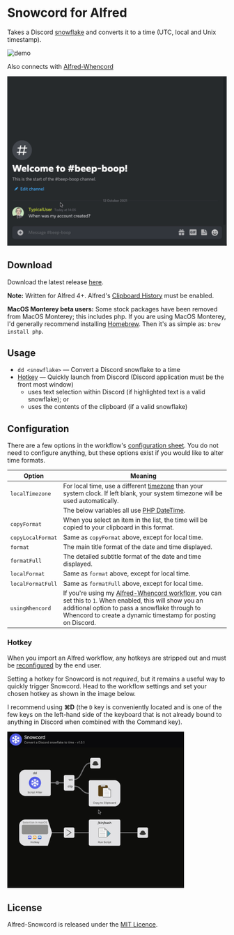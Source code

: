 Snowcord for Alfred
=================
Takes a Discord [snowflake][snowflake] and converts it to a time (UTC, local and Unix timestamp).

![demo]

Also connects with [Alfred-Whencord][whencord]

![demo-whencord]

Download
--------

Download the latest release [here][release].

**Note:** Written for Alfred 4+. Alfred's [Clipboard History][clipboard-history] must be enabled.

**MacOS Monterey beta users:** Some stock packages have been removed from MacOS Monterey; this includes php. If you are
using MacOS Monterey, I'd generally recommend installing [Homebrew][homebrew]. Then it's as simple
as: `brew install php`.

Usage
-----

- `dd <snowflake>` — Convert a Discord snowflake to a time
- [Hotkey](#hotkey) — Quickly launch from Discord (Discord application must be the front most window)
    - uses text selection within Discord (if highlighted text is a valid snowflake); or
    - uses the contents of the clipboard (if a valid snowflake)

Configuration
-------------

There are a few options in the workflow's [configuration sheet][config-sheet]. You do not need to configure anything,
but these options exist if you would like to alter time formats.

|     Option          |                                                                    Meaning                                                                                                                                                            |
|---------------------|---------------------------------------------------------------------------------------------------------------------------------------------------------------------------------------------------------------------------------------|
| `localTimezone`     | For local time, use a different [timezone][timezones] than your system clock. If left blank, your system timezone will be used automatically.                                                                                         |
|                     | The below variables all use [PHP DateTime][datetime].                                                                                                                                                                                 |
| `copyFormat`        | When you select an item in the list, the time will be copied to your clipboard in this format.                                                                                                                                        |
| `copyLocalFormat`   | Same as `copyFormat` above, except for local time.                                                                                                                                                                                    |
| `format`            | The main title format of the date and time displayed.                                                                                                                                                                                 |
| `formatFull`        | The detailed subtitle format of the date and time displayed.                                                                                                                                                                          |
| `localFormat`       | Same as `format` above, except for local time.                                                                                                                                                                                        |
| `localFormatFull`   | Same as `formatFull` above, except for local time.                                                                                                                                                                                    |
| `usingWhencord`     | If you're using my [Alfred-Whencord workflow][whencord], you can set this to `1`. When enabled, this will show you an additional option to pass a snowflake through to Whencord to create a dynamic timestamp for posting on Discord. |

### Hotkey

When you import an Alfred workflow, any hotkeys are stripped out and must be [reconfigured][workflow-import] by the end
user.

Setting a hotkey for Snowcord is not _required_, but it remains a useful way to quickly trigger Snowcord. Head to the 
workflow settings and set your chosen hotkey as shown in the image below.

I recommend using **⌘D** (the `D` key is conveniently located and is one of the few keys on the left-hand side of the 
keyboard that is not already bound to anything in Discord when combined with the Command key).

<img src="https://raw.githubusercontent.com/HilbertGilbertson/alfred-snowcord/master/hotkey.gif" width="406"/>

License
----------------------

Alfred-Snowcord is released under the [MIT Licence][mit].

[mit]: http://opensource.org/licenses/MIT
[release]: https://github.com/HilbertGilbertson/alfred-snowcord/releases/latest
[snowflake]: https://discord.com/developers/docs/reference#snowflakes
[demo]: https://raw.githubusercontent.com/HilbertGilbertson/alfred-snowcord/master/demo.gif
[demo-whencord]: https://raw.githubusercontent.com/HilbertGilbertson/alfred-snowcord/master/demo-whencord.gif
[clipboard-history]: https://www.alfredapp.com/help/features/clipboard
[timezones]: https://www.php.net/manual/en/timezones.php
[datetime]: https://www.php.net/manual/en/datetime.format.php
[config-sheet]: https://www.alfredapp.com/help/workflows/advanced/variables/#environment
[whencord]: https://github.com/HilbertGilbertson/alfred-whencord
[homebrew]: https://brew.sh
[workflow-import]: https://www.alfredapp.com/blog/tips-and-tricks/tutorial-importing-and-setting-up-alfred-workflows/